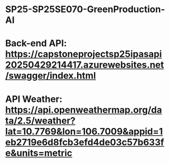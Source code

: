 # SP25-SP25SE070-GreenProduction-AI
# Back-end API: https://capstoneprojectsp25ipasapi20250429214417.azurewebsites.net/swagger/index.html
# API Weather:  https://api.openweathermap.org/data/2.5/weather?lat=10.7769&lon=106.7009&appid=1eb2719e6d8fcb3efd4de03c57b633fe&units=metric